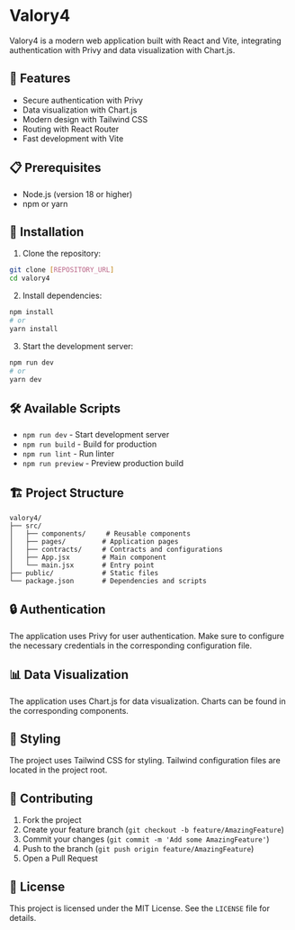 # Valory4

Valory4 is a modern web application built with React and Vite, integrating authentication with Privy and data visualization with Chart.js.

## 🚀 Features

- Secure authentication with Privy
- Data visualization with Chart.js
- Modern design with Tailwind CSS
- Routing with React Router
- Fast development with Vite

## 📋 Prerequisites

- Node.js (version 18 or higher)
- npm or yarn

## 🔧 Installation

1. Clone the repository:
```bash
git clone [REPOSITORY_URL]
cd valory4
```

2. Install dependencies:
```bash
npm install
# or
yarn install
```

3. Start the development server:
```bash
npm run dev
# or
yarn dev
```

## 🛠️ Available Scripts

- `npm run dev` - Start development server
- `npm run build` - Build for production
- `npm run lint` - Run linter
- `npm run preview` - Preview production build

## 🏗️ Project Structure

```
valory4/
├── src/
│   ├── components/     # Reusable components
│   ├── pages/         # Application pages
│   ├── contracts/     # Contracts and configurations
│   ├── App.jsx        # Main component
│   └── main.jsx       # Entry point
├── public/            # Static files
└── package.json       # Dependencies and scripts
```

## 🔒 Authentication

The application uses Privy for user authentication. Make sure to configure the necessary credentials in the corresponding configuration file.

## 📊 Data Visualization

The application uses Chart.js for data visualization. Charts can be found in the corresponding components.

## 🎨 Styling

The project uses Tailwind CSS for styling. Tailwind configuration files are located in the project root.

## 🤝 Contributing

1. Fork the project
2. Create your feature branch (`git checkout -b feature/AmazingFeature`)
3. Commit your changes (`git commit -m 'Add some AmazingFeature'`)
4. Push to the branch (`git push origin feature/AmazingFeature`)
5. Open a Pull Request

## 📝 License

This project is licensed under the MIT License. See the `LICENSE` file for details.
